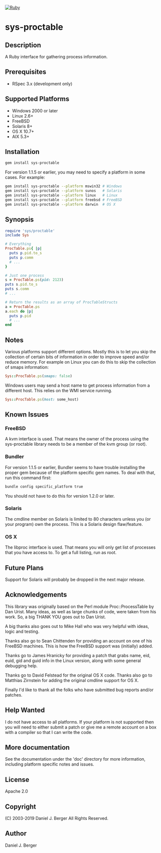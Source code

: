 [![Ruby](https://github.com/djberg96/sys-proctable/actions/workflows/ruby.yml/badge.svg)](https://github.com/djberg96/sys-proctable/actions/workflows/ruby.yml)

# sys-proctable

## Description

  A Ruby interface for gathering process information.

## Prerequisites

* RSpec 3.x (development only)

## Supported Platforms

* Windows 2000 or later
* Linux 2.6+
* FreeBSD
* Solaris 8+
* OS X 10.7+
* AIX 5.3+

## Installation

```sh
gem install sys-proctable
```

For version 1.1.5 or earlier, you may need to specify a platform in some cases. For example:

```sh
gem install sys-proctable --platform mswin32 # Windows
gem install sys-proctable --platform sunos   # Solaris
gem install sys-proctable --platform linux   # Linux
gem install sys-proctable --platform freebsd # FreeBSD
gem install sys-proctable --platform darwin  # OS X
```

## Synopsis

```ruby
require 'sys/proctable'
include Sys

# Everything
ProcTable.ps{ |p|
  puts p.pid.to_s
  puts p.comm
  # ...
}

# Just one process
s = ProcTable.ps(pid: 2123)
puts s.pid.to_s
puts s.comm
# ...

# Return the results as an array of ProcTableStructs
a = ProcTable.ps
a.each do |p|
  puts p.pid
  # ...
end
```

## Notes

Various platforms support different options. Mostly this is to let you
skip the collection of certain bits of information in order to improve
speed and/or reduce memory. For example on Linux you can do this to
skip the collection of smaps information:

```ruby
Sys::ProcTable.ps(smaps: false)
```

Windows users may send a host name to get process information from a
different host. This relies on the WMI service running.

```ruby
Sys::ProcTable.ps(host: some_host)
```

## Known Issues

### FreeBSD

A kvm interface is used. That means the owner of the process using the
sys-proctable library needs to be a member of the kvm group (or root).

### Bundler

For version 1.1.5 or earlier, Bundler seems to have trouble installing the
proper gem because of the platform specific gem names. To deal with that,
run this command first:

```sh
bundle config specific_platform true
```

You should not have to do this for version 1.2.0 or later.

### Solaris

The cmdline member on Solaris is limited to 80 characters unless you (or
your program) own the process. This is a Solaris design flaw/feature.

### OS X

The libproc interface is used. That means you will only get list of
processes that you have access to. To get a full listing, run as root.

## Future Plans

Support for Solaris will probably be dropped in the next major release.

## Acknowledgements

This library was originally based on the Perl module Proc::ProcessTable
by Dan Urist. Many ideas, as well as large chunks of code, were taken
from his work. So, a big THANK YOU goes out to Dan Urist.

A big thanks also goes out to Mike Hall who was very helpful with ideas,
logic and testing.

Thanks also go to Sean Chittenden for providing an account on one of his
FreeBSD machines. This is how the FreeBSD support was (initially) added.

Thanks go to James Hranicky for providing a patch that grabs name, eid,
euid, gid and guid info in the Linux version, along with some general
debugging help.

Thanks go to David Felstead for the original OS X code. Thanks also go
to Matthias Zirnstein for adding the original cmdline support for OS X.

Finally I'd like to thank all the folks who have submitted bug reports
and/or patches.

## Help Wanted

I do not have access to all platforms. If your platform is not supported
then you will need to either submit a patch or give me a remote account
on a box with a compiler so that I can write the code.

## More documentation

See the documentation under the 'doc' directory for more information,
including platform specific notes and issues.

## License

Apache 2.0

## Copyright

(C) 2003-2019 Daniel J. Berger
All Rights Reserved.

## Author

Daniel J. Berger
